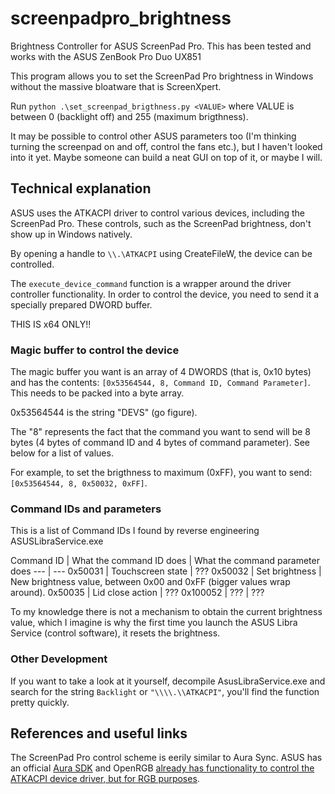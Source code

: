 # screenpadpro_brightness

Brightness Controller for ASUS ScreenPad Pro. This has been tested and works with the ASUS ZenBook Pro Duo UX851

This program allows you to set the ScreenPad Pro brightness in Windows without the massive bloatware that is ScreenXpert.

Run `python .\set_screenpad_brigthness.py <VALUE>` where VALUE is between 0 (backlight off) and 255 (maximum brigthness).

It may be possible to control other ASUS parameters too (I'm thinking turning the screenpad on and off, control the fans etc.), but I haven't looked into it yet. Maybe someone can build a neat GUI on top of it, or maybe I will.

## Technical explanation

ASUS uses the ATKACPI driver to control various devices, including the ScreenPad Pro. These controls, such as the ScreenPad brightness, don't show up in Windows natively.

By opening a handle to `\\.\ATKACPI` using CreateFileW, the device can be controlled.

The `execute_device_command` function is a wrapper around the driver controller functionality. In order to control the device, you need to send it a specially prepared DWORD buffer.

THIS IS x64 ONLY!!

### Magic buffer to control the device

The magic buffer you want is an array of 4 DWORDS (that is, 0x10 bytes) and has the contents: `[0x53564544, 8, Command ID, Command Parameter]`. This needs to be packed into a byte array.

0x53564544 is the string "DEVS" (go figure).

The "8" represents the fact that the command you want to send will be 8 bytes (4 bytes of command ID and 4 bytes of command parameter). See below for a list of values.

For example, to set the brigthness to maximum (0xFF), you want to send: `[0x53564544, 8, 0x50032, 0xFF]`.

### Command IDs and parameters

This is a list of Command IDs I found by reverse engineering ASUSLibraService.exe

Command ID | What the command ID does | What the command parameter does
--- | ---
0x50031 | Touchscreen state | ???
0x50032 | Set brightness | New brightness value, between 0x00 and 0xFF (bigger values wrap around).
0x50035 | Lid close action | ???
0x100052 | ??? | ???

To my knowledge there is not a mechanism to obtain the current brightness value, which I imagine is why the first time you launch the ASUS Libra Service (control software), it resets the brightness.

### Other Development

If you want to take a look at it yourself, decompile AsusLibraService.exe and search for the string `Backlight` or `"\\\\.\\ATKACPI"`, you'll find the function pretty quickly.

## References and useful links

The ScreenPad Pro control scheme is eerily similar to Aura Sync. ASUS has an official [Aura SDK](https://www.ASUS.com/campaign/aura/us/AURA-ready.php) and OpenRGB [already has functionality to control the ATKACPI device driver, but for RGB purposes](https://gitlab.com/CalcProgrammer1/OpenRGB).
